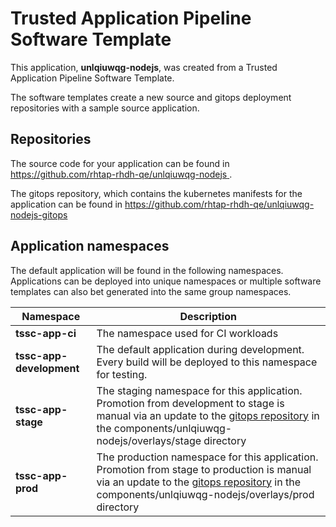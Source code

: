 # Trusted Application Pipeline Software Template

This application, **unlqiuwqg-nodejs**, was created from a Trusted Application Pipeline Software Template.

The software templates create a new source and gitops deployment repositories with a sample source application. 

## Repositories

The source code for your application can be found in [https://github.com/rhtap-rhdh-qe/unlqiuwqg-nodejs ](https://github.com/rhtap-rhdh-qe/unlqiuwqg-nodejs ).
 
The gitops repository, which contains the kubernetes manifests for the application can be found in 
[https://github.com/rhtap-rhdh-qe/unlqiuwqg-nodejs-gitops ](https://github.com/rhtap-rhdh-qe/unlqiuwqg-nodejs-gitops ) 

## Application namespaces 

The default application will be found in the following namespaces. Applications can be deployed into unique namespaces or multiple software templates can also bet generated into the same group namespaces.  

|  Namespace   |  Description   |  
| -------- | -------- |
| **tssc-app-ci** | The namespace used for CI workloads |
| **tssc-app-development** | The default application during development. Every build will be deployed to this namespace for testing. |
| **tssc-app-stage** | The staging namespace for this application. Promotion from development to stage is manual via an update to the [gitops repository](https://github.com/rhtap-rhdh-qe/unlqiuwqg-nodejs-gitops ) in the components/unlqiuwqg-nodejs/overlays/stage directory |
| **tssc-app-prod** | The production namespace for this application. Promotion from stage to production is manual via an update to the [gitops repository](https://github.com/rhtap-rhdh-qe/unlqiuwqg-nodejs-gitops ) in the components/unlqiuwqg-nodejs/overlays/prod directory |